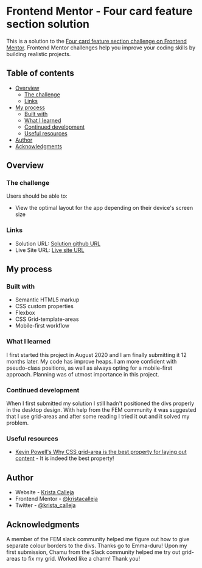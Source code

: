 # Frontend Mentor - Four card feature section solution

This is a solution to the [Four card feature section challenge on Frontend Mentor](https://www.frontendmentor.io/challenges/four-card-feature-section-weK1eFYK). Frontend Mentor challenges help you improve your coding skills by building realistic projects. 

## Table of contents

- [Overview](#overview)
  - [The challenge](#the-challenge)
  - [Links](#links)
- [My process](#my-process)
  - [Built with](#built-with)
  - [What I learned](#what-i-learned)
  - [Continued development](#continued-development)
  - [Useful resources](#useful-resources)
- [Author](#author)
- [Acknowledgments](#acknowledgments)

## Overview

### The challenge

Users should be able to:

- View the optimal layout for the app depending on their device's screen size

### Links

- Solution URL: [Solution github URL](https://github.com/KristaCalleja/four-cards)
- Live Site URL: [Live site URL](https://kristacalleja.github.io/four-cards/)

## My process

### Built with

- Semantic HTML5 markup
- CSS custom properties
- Flexbox
- CSS Grid-template-areas
- Mobile-first workflow

### What I learned

I first started this project in August 2020 and I am finally submitting it 12 months later. My code has improve heaps. I am more confident with pseudo-class positions, as well as always opting for a mobile-first approach. Planning was of utmost importance in this project.

### Continued development

When I first submitted my solution I still hadn't positioned the divs properly in the desktop design. With help from the FEM community it was suggested that I use grid-areas and after some reading I tried it out and it solved my problem. 

### Useful resources

- [Kevin Powell's Why CSS grid-area is the best property for laying out content](https://youtu.be/duH4DLq5yoo) - It is indeed the best property!

## Author

- Website - [Krista Calleja](https://kristacalleja.github.io/)
- Frontend Mentor - [@kristacalleja](https://www.frontendmentor.io/profile/kristacalleja)
- Twitter - [@krista_calleja](https://twitter.com/krista_calleja)

## Acknowledgments

A member of the FEM slack community helped me figure out how to give separate colour borders to the divs. Thanks go to Emma-duru!
Upon my first submission, Chamu from the Slack community helped me try out grid-areas to fix my grid. Worked like a charm! Thank you!